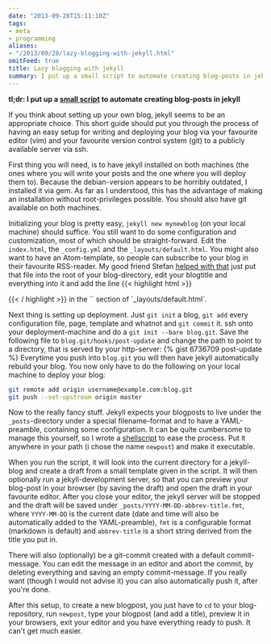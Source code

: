 ```yaml
---
date: "2013-09-28T15:11:10Z"
tags:
- meta
- programming
aliases:
- "/2013/09/28/lazy-blogging-with-jekyll.html"
omitFeed: true
title: Lazy blogging with jekyll
summary: I put up a small script to automate creating blog-posts in jekyll
---
```


**tl;dr: I put up a [small script](https://gist.github.com/Merovius/6736709) to
automate creating blog-posts in jekyll**

If you think about setting up your own blog, jekyll seems to be an appropriate
choice. This short guide should put you through the process of having an easy
setup for writing and deploying your blog via your favourite editor (vim) and
your favourite version control system (git) to a publicly available server via
ssh.

First thing you will need, is to have jekyll installed on both machines (the
ones where you will write your posts and the one where you will deploy them to).
Because the debian-version appears to be horribly outdated, I installed it via
gem. As far as I understood, this has the advantage of making an installation
without root-privileges possible. You should also have git available on both
machines.

Initializing your blog is pretty easy, `jekyll new mynewblog` (on your local
machine) should suffice.  You still want to do some configuration and
customization, most of which should be straight-forward. Edit the `index.html`,
the `_config.yml` and the `_layouts/default.html`. You might also want to have
an Atom-template, so people can subscribe to your blog in their favourite
RSS-reader. My good friend Stefan [helped with
that](https://git.yrden.de/?p=blog.git/.git;a=blob;f=atom.xml;hb=HEAD) just put
that file into the root of your blog-directory, edit your blogtitle and
everything into it and add the line
{{< highlight html >}}
<link rel="alternate" type="application/atom+xml" href="/atom.xml" title="Atom feed">
{{< / highlight >}}
in the `<head>` section of `_layouts/default.html`.

Next thing is setting up deployment. Just `git init` a blog, `git add` every
configuration file, page, template and whatnot and `git commit` it. ssh onto
your deployment-machine and do a `git init --bare blog.git`. Save the following
file to `blog.git/hooks/post-update` and change the path to point to a
directory, that is served by your http-server:
{% gist 6736709 post-update %}
Everytime you push into `blog.git` you will then have jekyll automatically
rebuild your blog. You now only have to do the following on your local machine
to deploy your blog:

```sh
git remote add origin username@example.com:blog.git
git push --set-upstream origin master
```

Now to the really fancy stuff. Jekyll expects your blogposts to live under the
`_posts`-directory under a special filename-format and to have a YAML-preamble,
containing some configuration. It can be quite cumbersome to manage this
yourself, so I wrote a [shellscript](https://gist.github.com/Merovius/6736709)
to ease the process. Put it anywhere in your path (i chose the name `newpost`)
and make it executable.

When you run the script, it will look into the current directory for a
jekyll-blog and create a draft from a small template given in the script. It
will then optionally run a jekyll-development server, so that you can preview
your blog-post in your browser (by saving the draft) and open the draft in your
favourite editor. After you close your editor, the jekyll server will be
stopped and the draft will be saved under `_posts/YYYY-MM-DD-abbrev-title.fmt`,
where `YYYY-MM-DD` is the current date (date and time will also be automatically
added to the YAML-preamble), `fmt` is a configurable format (markdown is default)
and `abbrev-title` is a short string derived from the title you put in.

There will also (optionally) be a git-commit created with a default
commit-message. You can edit the message in an editor and abort the commit, by
deleting everything and saving an empty commit-message. If you really want
(though I would not advise it) you can also automatically push it, after you're
done.

After this setup, to create a new blogpost, you just have to `cd` to your
blog-repository, run `newpost`, type your blogpost (and add a title), preview it
in your browsers, exit your editor and you have everything ready to push. It
can't get much easier.

